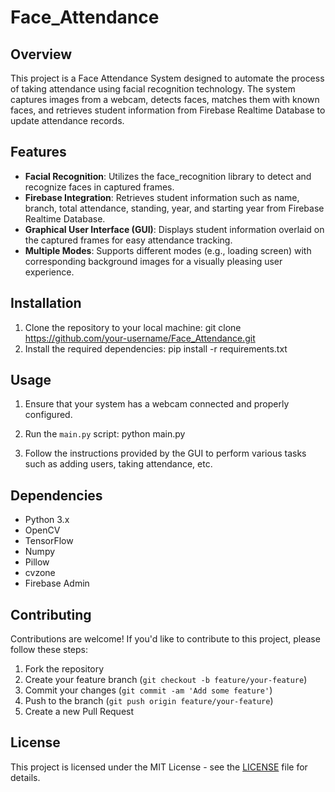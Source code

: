 # Face_Attendance

## Overview
This project is a Face Attendance System designed to automate the process of taking attendance using facial recognition technology. The system captures images from a webcam, detects faces, matches them with known faces, and retrieves student information from Firebase Realtime Database to update attendance records.

## Features
- **Facial Recognition**: Utilizes the face_recognition library to detect and recognize faces in captured frames.
- **Firebase Integration**: Retrieves student information such as name, branch, total attendance, standing, year, and starting year from Firebase Realtime Database.
- **Graphical User Interface (GUI)**: Displays student information overlaid on the captured frames for easy attendance tracking.
- **Multiple Modes**: Supports different modes (e.g., loading screen) with corresponding background images for a visually pleasing user experience.

## Installation
1. Clone the repository to your local machine:
git clone https://github.com/your-username/Face_Attendance.git
2. Install the required dependencies:
pip install -r requirements.txt

## Usage
1. Ensure that your system has a webcam connected and properly configured.
2. Run the `main.py` script:
python main.py

3. Follow the instructions provided by the GUI to perform various tasks such as adding users, taking attendance, etc.

## Dependencies
- Python 3.x
- OpenCV
- TensorFlow
- Numpy
- Pillow
- cvzone
- Firebase Admin

## Contributing
Contributions are welcome! If you'd like to contribute to this project, please follow these steps:
1. Fork the repository
2. Create your feature branch (`git checkout -b feature/your-feature`)
3. Commit your changes (`git commit -am 'Add some feature'`)
4. Push to the branch (`git push origin feature/your-feature`)
5. Create a new Pull Request

## License
This project is licensed under the MIT License - see the [LICENSE](LICENSE) file for details.
